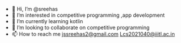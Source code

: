 - 👋 Hi, I’m @sreehas
- 👀 I’m interested in competitive programming ,app development
- 🌱 I’m currently learning kotlin
- 💞️ I’m looking to collaborate on competitive programming
- 📫 How to reach me jssreehas2@gmail.com
Lcs2021040@iiitl.ac.in

<!---
sreehas2/sreehas2 is a ✨ special ✨ repository because its `README.md` (this file) appears on your GitHub profile.
You can click the Preview link to take a look at your changes.
--->
